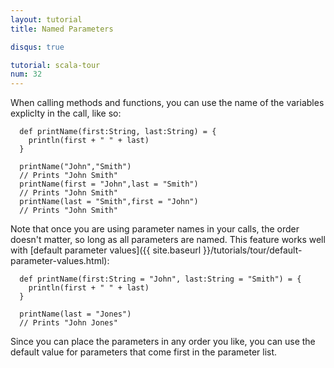 ```yaml
---
layout: tutorial
title: Named Parameters

disqus: true

tutorial: scala-tour
num: 32
---
```


When calling methods and functions, you can use the name of the variables expliclty in the call, like so:

      def printName(first:String, last:String) = {
        println(first + " " + last)
      }

      printName("John","Smith")
      // Prints "John Smith"
      printName(first = "John",last = "Smith")
      // Prints "John Smith"
      printName(last = "Smith",first = "John")
      // Prints "John Smith"

Note that once you are using parameter names in your calls, the order doesn't matter, so long as all parameters are named.  This
feature works well with [default parameter values]({{ site.baseurl }}/tutorials/tour/default-parameter-values.html):

      def printName(first:String = "John", last:String = "Smith") = {
        println(first + " " + last)
      }

      printName(last = "Jones")
      // Prints "John Jones"

Since you can place the parameters in any order you like, you can use the default value for parameters that come first in the
parameter list.
